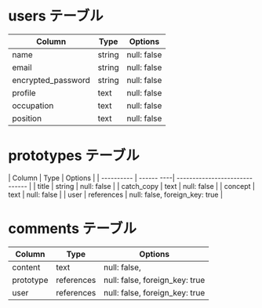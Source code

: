 # users テーブル

| Column             | Type   | Options     |
| ------------------ | ------ | ----------- |
| name               | string | null: false |
| email              | string | null: false |
| encrypted_password | string | null: false |
| profile            | text   | null: false |
| occupation         | text   | null: false |
|position            | text   | null: false |



# prototypes テーブル

| Column     | Type   | Options                            |
| ---------- | ------ ----| ------------------------------ |
| title      | string     | null: false                    |
| catch_copy | text       | null: false                    |
| concept    | text       | null: false                    |
| user       | references | null: false, foreign_key: true |

# comments テーブル

| Column | Type       | Options                        |
| ----------- | ---------- | ------------------------------ |
| content     | text       | null: false,                   |
| prototype   | references | null: false, foreign_key: true |
| user        | references | null: false, foreign_key: true |



